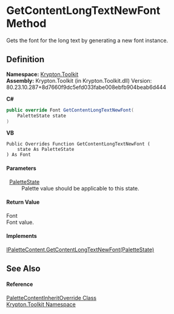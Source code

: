 # GetContentLongTextNewFont Method


Gets the font for the long text by generating a new font instance.



## Definition
**Namespace:** <a href="79d2eac2-21f4-54ff-7552-b20c33c30600.md">Krypton.Toolkit</a>  
**Assembly:** Krypton.Toolkit (in Krypton.Toolkit.dll) Version: 80.23.10.287+8d7660f9dc5efd033fabe008ebfb904beab6d444

**C#**
``` C#
public override Font GetContentLongTextNewFont(
	PaletteState state
)
```
**VB**
``` VB
Public Overrides Function GetContentLongTextNewFont ( 
	state As PaletteState
) As Font
```



#### Parameters
<dl><dt>  <a href="93e626cd-00cf-240e-06c6-ab4d47e982ba.md">PaletteState</a></dt><dd>Palette value should be applicable to this state.</dd></dl>

#### Return Value
Font  
Font value.

#### Implements
<a href="881919ff-bdad-0940-fd5d-9deab945be20.md">IPaletteContent.GetContentLongTextNewFont(PaletteState)</a>  


## See Also


#### Reference
<a href="2af4b246-6124-b41a-5896-a0301dcd8c9f.md">PaletteContentInheritOverride Class</a>  
<a href="79d2eac2-21f4-54ff-7552-b20c33c30600.md">Krypton.Toolkit Namespace</a>  
